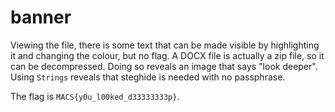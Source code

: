 # banner

Viewing the file, there is some text that can be made visible by highlighting it and changing the colour, but no flag. A DOCX file is actually a zip file, so it can be decompressed. Doing so reveals an image that says "look deeper". Using `Strings` reveals that steghide is needed with no passphrase. 

The flag is `MACS{y0u_l00ked_d33333333p}`.
